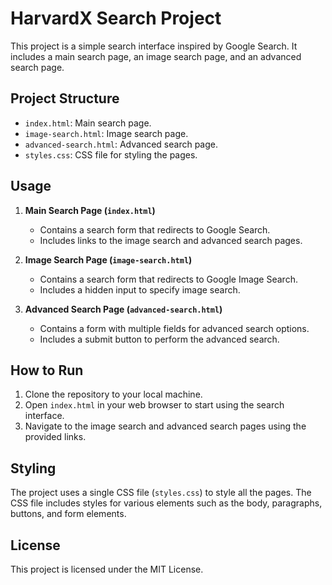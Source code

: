 # HarvardX Search Project

This project is a simple search interface inspired by Google Search. It includes a main search page, an image search page, and an advanced search page.

## Project Structure

- `index.html`: Main search page.
- `image-search.html`: Image search page.
- `advanced-search.html`: Advanced search page.
- `styles.css`: CSS file for styling the pages.

## Usage

1. **Main Search Page (`index.html`)**
   - Contains a search form that redirects to Google Search.
   - Includes links to the image search and advanced search pages.

2. **Image Search Page (`image-search.html`)**
   - Contains a search form that redirects to Google Image Search.
   - Includes a hidden input to specify image search.

3. **Advanced Search Page (`advanced-search.html`)**
   - Contains a form with multiple fields for advanced search options.
   - Includes a submit button to perform the advanced search.

## How to Run

1. Clone the repository to your local machine.
2. Open `index.html` in your web browser to start using the search interface.
3. Navigate to the image search and advanced search pages using the provided links.

## Styling

The project uses a single CSS file (`styles.css`) to style all the pages. The CSS file includes styles for various elements such as the body, paragraphs, buttons, and form elements.

## License

This project is licensed under the MIT License.
